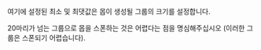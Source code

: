 여기에 설정된 최소 및 최댓값은 몹이 생성될 그룹의 크기를 설정합니다.

20마리가 넘는 그룹으로 몹을 스폰하는 것은 어렵다는 점을 명심해주십시오 (이러한 그룹은 스폰되기 어렵습니다).
